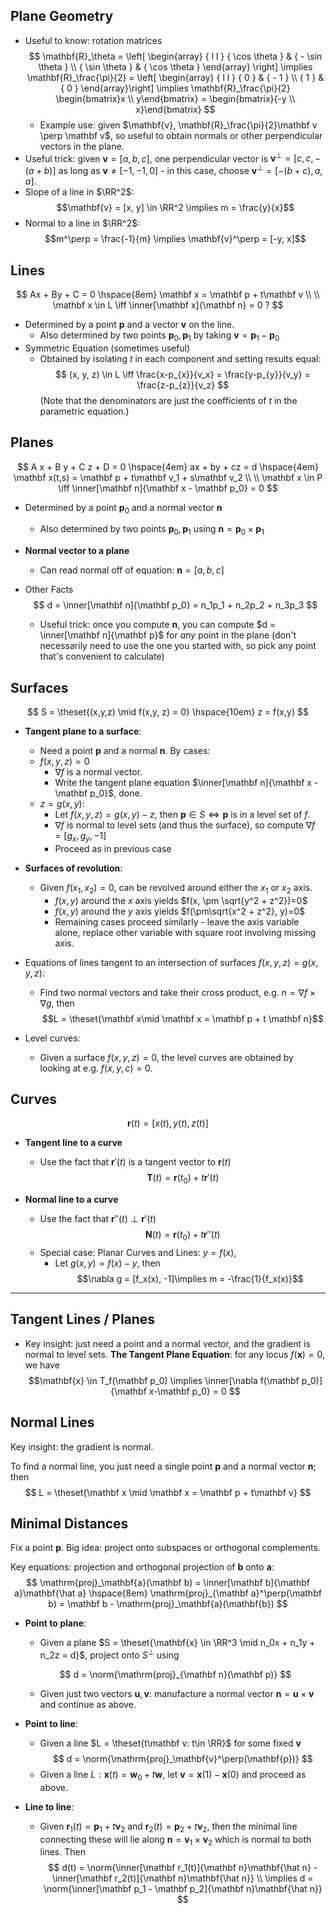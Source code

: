 ## Plane Geometry
- Useful to know: rotation matrices
 	$$
	\mathbf{R}_\theta = \left[ \begin{array} { l l } { \cos \theta } & { - \sin \theta } \\ { \sin \theta } & { \cos \theta } \end{array} \right] \implies \mathbf{R}_\frac{\pi}{2} = \left[ \begin{array} { l l } { 0 } & { - 1 } \\ { 1 } & { 0 } \end{array}\right] \implies \mathbf{R}_\frac{\pi}{2} \begin{bmatrix}x \\ y\end{bmatrix} = \begin{bmatrix}{-y \\ x}\end{bmatrix}
	$$
	- Example use: given $\mathbf{v}, \mathbf{R}_\frac{\pi}{2}\mathbf v \perp \mathbf v$, so useful to obtain normals or other perpendicular vectors in the plane.
- Useful trick: given $\mathbf v = [a,b,c]$, one perpendicular vector is $\mathbf v^\perp = [c,c, -(a+b)]$ as long as $\mathbf v \neq [-1,-1,0]$ - in this case, choose $\mathbf v^\perp = [-(b+c), a, a]$.
- Slope of a line in $\RR^2$: $$\mathbf{v} = [x, y] \in \RR^2 \implies  m = \frac{y}{x}$$
- Normal to a line in $\RR^2$: $$m^\perp = \frac{-1}{m} \implies \mathbf{v}^\perp = [-y, x]$$

## Lines
$$
Ax + By + C = 0
\hspace{8em}
\mathbf x = \mathbf p + t\mathbf v \\ \\
\mathbf x \in L \iff \inner[\mathbf x]{\mathbf n} = 0 ?
$$

- Determined by a point $\mathbf p$ and a vector $\mathbf v$ on the line.
	- Also determined by two points $\mathbf p_0, \mathbf p_1$ by taking $\mathbf v = \mathbf p_1 - \mathbf p_0$
- Symmetric Equation (sometimes useful)
	- Obtained by isolating $t$ in each component and setting results equal:
$$
(x, y, z) \in L \iff \frac{x-p_{x}}{v_x} = \frac{y-p_{y}}{v_y} = \frac{z-p_{z}}{v_z}
$$
	(Note that the denominators are just the coefficients of $t$ in the parametric equation.)

## Planes
$$
A x + B y + C z + D = 0
\hspace{4em}
ax + by + cz = d
\hspace{4em}
\mathbf x(t,s) = \mathbf p + t\mathbf v_1 + s\mathbf v_2 \\ \\
\mathbf x \in P \iff \inner[\mathbf n]{\mathbf x - \mathbf p_0} = 0
$$

- Determined by a point $\mathbf p_0$ and a normal vector $\mathbf n$
	- Also determined by two points $\mathbf p_0, \mathbf p_1$ using $\mathbf n = \mathbf p_0 \times \mathbf p_1$

- **Normal vector to a plane**
	- Can read normal off of equation: $\mathbf n = [a,b,c]$

- Other Facts
	$$
	d =  \inner[\mathbf n]{\mathbf p_0} = n_1p_1 + n_2p_2 + n_3p_3
	$$

	- Useful trick: once you compute $\mathbf n$, you can compute $d = \inner[\mathbf n]{\mathbf p}$ for _any_ point in the plane (don't necessarily need to use the one you started with, so pick any point that's convenient to calculate)

## Surfaces
$$
S = \theset{(x,y,z) \mid f(x,y, z) = 0} \hspace{10em} z = f(x,y)
$$
- **Tangent plane to a surface**:
	- Need a point $\mathbf{p}$ and a normal $\mathbf{n}$. By cases:
	- $f(x,y, z) = 0$
		- $\nabla f$ is a normal vector.
		- Write the tangent plane equation $\inner[\mathbf n]{\mathbf x - \mathbf p_0}$, done.
	- $z = g(x,y)$:
		- Let $f(x, y, z) = g(x,y) - z$, then $\mathbf p \in S \iff \mathbf p$ is in a level set of $f$.
		- $\nabla f$ is normal to level sets (and thus the surface), so compute $\nabla f = [g_x, g_y, -1]$
		- Proceed as in previous case


- **Surfaces of revolution**:
	- Given $f(x_1 ,x_2) = 0$, can be revolved around either the $x_1$ or $x_2$ axis.
		- $f(x,y)$ around the $x$ axis yields $f(x, \pm \sqrt{y^2 + z^2})=0$
		- $f(x,y)$ around the $y$ axis yields $f(\pm\sqrt{x^2 + z^2}, y)=0$
		- Remaining cases proceed similarly - leave the axis variable alone, replace other variable with square root involving missing axis.

- Equations of lines tangent to an intersection of surfaces $f(x,y,z) = g(x,y,z)$:
	- Find two normal vectors and take their cross product, e.g. $n = \nabla f \times \nabla g$, then
	$$L = \theset{\mathbf x\mid \mathbf x = \mathbf p + t \mathbf n}$$

- Level curves:
	- Given a surface $f(x,y,z) = 0$, the level curves are obtained by looking at e.g. $f(x,y,c) = 0$.

## Curves
$$
\mathbf r(t) = [x(t), y(t), z(t)]
$$

- **Tangent line to a curve**
	- Use the fact that $\mathbf r'(t)$ is a tangent vector to $\mathbf r(t)$
$$
\mathbf T(t) = \mathbf r(t_0) + t\mathbf{r}'(t)
$$

- **Normal line to a curve**
	- Use the fact that $\mathbf{r}''(t) \perp \mathbf{r}'(t)$
$$
\mathbf N(t) = \mathbf r(t_0) + t \mathbf r''(t)
$$
	- Special case: Planar Curves and Lines: $y = f(x)$,
		- Let $g(x, y) = f(x) - y$, then
		$$\nabla g = [f_x(x), -1]\implies m = -\frac{1}{f_x(x)}$$



---

## Tangent Lines / Planes
- Key insight: just need a point and a normal vector, and the gradient is normal to level sets.
**The Tangent Plane Equation**: for any locus $f(\mathbf x) = 0$, we have
$$\mathbf{x} \in T_f(\mathbf p_0) \implies \inner[\nabla f(\mathbf p_0)]{\mathbf x-\mathbf p_0} = 0 $$


## Normal Lines
Key insight: the gradient is normal.

To find a normal line, you just need a single point $\mathbf{p}$ and a normal vector $\mathbf n$; then $$
L = \theset{\mathbf x \mid \mathbf x = \mathbf p + t\mathbf v}
$$



## Minimal Distances
Fix a point $\mathbf p$. Big idea: project onto subspaces or orthogonal complements.

Key equations: projection and orthogonal projection of $\mathbf b$ onto $\mathbf a$:
	$$
	\mathrm{proj}_\mathbf{a}(\mathbf b) = \inner[\mathbf b]{\mathbf a}\mathbf{\hat a}
	\hspace{8em}
	\mathrm{proj}_{\mathbf a}^\perp(\mathbf b) = \mathbf b - \mathrm{proj}_\mathbf{a}(\mathbf{b})
	$$

- **Point to plane**:
	- Given a plane $S = \theset{\mathbf{x} \in \RR^3 \mid n_0x + n_1y + n_2z = d}$, project onto $S^\perp$ using

	$$
	d = \norm{\mathrm{proj}_{\mathbf n}(\mathbf p)}
	$$

	- Given just two vectors $\mathbf u, \mathbf v$: manufacture a normal vector $\mathbf n = \mathbf u \times \mathbf v$ and continue as above.

- **Point to line**:

	- Given a line $L = \theset{t\mathbf v: t\in \RR}$ for some fixed $\mathbf v$
	$$
	d = \norm{\mathrm{proj}_\mathbf{v}^\perp(\mathbf{p})}
	$$
	- Given a line $L: \mathbf x(t) = \mathbf w_0 + t\mathbf w$, let $\mathbf v = \mathbf x(1) - \mathbf x(0)$ and proceed as above.

- **Line to line**:
	- Given $\mathbf{r}_1(t) = \mathbf p_1 + t\mathbf v_2$ and $\mathbf{r}_2(t) = \mathbf p_2 + t\mathbf v_2$, then the minimal line connecting these will lie along $\mathbf n = \mathbf v_1 \times \mathbf v_2$ which is normal to both lines. Then
	$$
	d(t) = \norm{\inner[\mathbf r_1(t)]{\mathbf n}\mathbf{\hat n} - \inner[\mathbf r_2(t)]{\mathbf n}\mathbf{\hat n}} \\ \implies d = \norm{\inner[\mathbf p_1 - \mathbf p_2]{\mathbf n}\mathbf{\hat n}}
	$$
